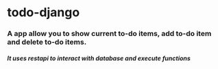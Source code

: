 # todo-django

### A app allow you to show current to-do items, add to-do item and delete to-do items.
##### It uses restapi to interact with database and execute functions
